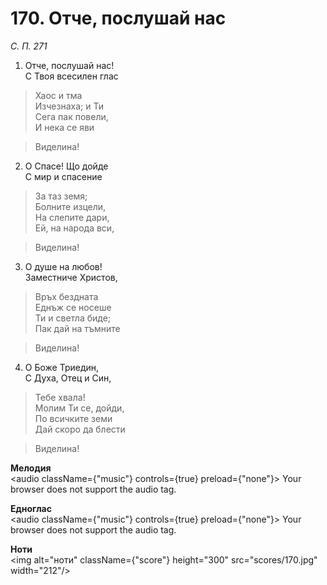 # 170. Отче, послушай нас

_С. П. 271_

1. Отче, послушай нас!  
С Твоя всесилен глас  

> Хаос и тма  
Изчезнаха; и Ти  
Сега пак повели,  
И нека се яви  

> Виделина!

2. О Спасе! Що дойде  
С мир и спасение  

> За таз земя;  
Болните изцели,  
На слепите дари,  
Ей, на народа вси,  

> Виделина!

3. О душе на любов!  
Заместниче Христов,  

> Връх бездната  
Еднъж се носеше  
Ти и светла биде;  
Пак дай на тъмните  

> Виделина!

4. О Боже Триедин,  
С Духа, Отец и Син,  

> Тебе хвала!  
Молим Ти се, дойди,  
По всичките земи  
Дай скоро да блести  

> Виделина!

**Мелодия**  
<audio className={"music"} controls={true} preload={"none"}>
    <source src="mp3/170.mp3" type="audio/mpeg"/>
    Your browser does not support the audio tag.
</audio>

**Едноглас**  
<audio className={"music"} controls={true} preload={"none"}>
    <source src="transp/170.mp3" type="audio/mpeg"/>
    Your browser does not support the audio tag.
</audio>

**Ноти**  
<img alt="ноти" className={"score"} height="300" src="scores/170.jpg" width="212"/>
